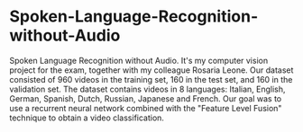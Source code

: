 # Spoken-Language-Recognition-without-Audio
Spoken Language Recognition without Audio. It's my computer vision project for the exam, together with my colleague Rosaria Leone. Our dataset consisted of 960 videos in the training set, 160 in the test set, and 160 in the validation set. The dataset contains videos in 8 languages: Italian, English, German, Spanish, Dutch, Russian, Japanese and French. Our goal was to use a recurrent neural network combined with the "Feature Level Fusion" technique to obtain a video classification.





